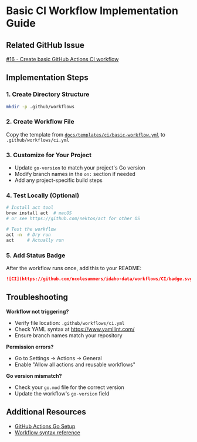 # Basic CI Workflow Implementation Guide

## Related GitHub Issue
[#16 - Create basic GitHub Actions CI workflow](https://github.com/ncolesummers/idaho-data/issues/16)

## Implementation Steps

### 1. Create Directory Structure
```bash
mkdir -p .github/workflows
```

### 2. Create Workflow File
Copy the template from [`docs/templates/ci/basic-workflow.yml`](../templates/ci/basic-workflow.yml) to `.github/workflows/ci.yml`

### 3. Customize for Your Project
- Update `go-version` to match your project's Go version
- Modify branch names in the `on:` section if needed
- Add any project-specific build steps

### 4. Test Locally (Optional)
```bash
# Install act tool
brew install act  # macOS
# or see https://github.com/nektos/act for other OS

# Test the workflow
act -n  # Dry run
act     # Actually run
```

### 5. Add Status Badge
After the workflow runs once, add this to your README:
```markdown
![CI](https://github.com/ncolesummers/idaho-data/workflows/CI/badge.svg)
```

## Troubleshooting

**Workflow not triggering?**
- Verify file location: `.github/workflows/ci.yml`
- Check YAML syntax at https://www.yamllint.com/
- Ensure branch names match your repository

**Permission errors?**
- Go to Settings → Actions → General
- Enable "Allow all actions and reusable workflows"

**Go version mismatch?**
- Check your `go.mod` file for the correct version
- Update the workflow's `go-version` field

## Additional Resources
- [GitHub Actions Go Setup](https://github.com/actions/setup-go)
- [Workflow syntax reference](https://docs.github.com/en/actions/using-workflows/workflow-syntax-for-github-actions)